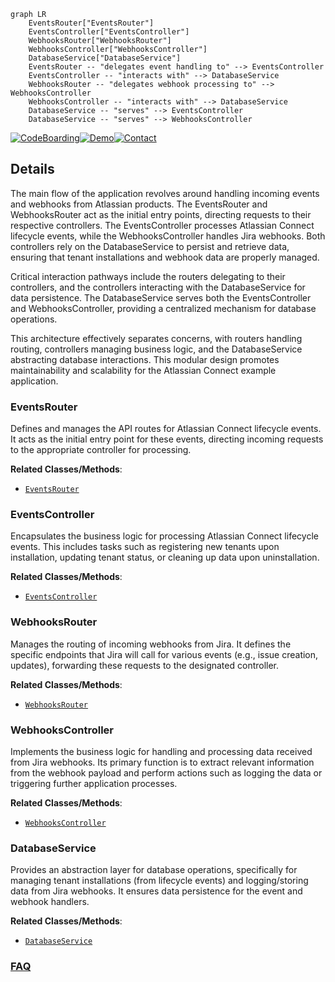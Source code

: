 ```mermaid
graph LR
    EventsRouter["EventsRouter"]
    EventsController["EventsController"]
    WebhooksRouter["WebhooksRouter"]
    WebhooksController["WebhooksController"]
    DatabaseService["DatabaseService"]
    EventsRouter -- "delegates event handling to" --> EventsController
    EventsController -- "interacts with" --> DatabaseService
    WebhooksRouter -- "delegates webhook processing to" --> WebhooksController
    WebhooksController -- "interacts with" --> DatabaseService
    DatabaseService -- "serves" --> EventsController
    DatabaseService -- "serves" --> WebhooksController
```

[![CodeBoarding](https://img.shields.io/badge/Generated%20by-CodeBoarding-9cf?style=flat-square)](https://github.com/CodeBoarding/CodeBoarding)[![Demo](https://img.shields.io/badge/Try%20our-Demo-blue?style=flat-square)](https://www.codeboarding.org/demo)[![Contact](https://img.shields.io/badge/Contact%20us%20-%20contact@codeboarding.org-lightgrey?style=flat-square)](mailto:contact@codeboarding.org)

## Details

The main flow of the application revolves around handling incoming events and webhooks from Atlassian products. The EventsRouter and WebhooksRouter act as the initial entry points, directing requests to their respective controllers. The EventsController processes Atlassian Connect lifecycle events, while the WebhooksController handles Jira webhooks. Both controllers rely on the DatabaseService to persist and retrieve data, ensuring that tenant installations and webhook data are properly managed.

Critical interaction pathways include the routers delegating to their controllers, and the controllers interacting with the DatabaseService for data persistence. The DatabaseService serves both the EventsController and WebhooksController, providing a centralized mechanism for database operations.

This architecture effectively separates concerns, with routers handling routing, controllers managing business logic, and the DatabaseService abstracting database interactions. This modular design promotes maintainability and scalability for the Atlassian Connect example application.

### EventsRouter
Defines and manages the API routes for Atlassian Connect lifecycle events. It acts as the initial entry point for these events, directing incoming requests to the appropriate controller for processing.


**Related Classes/Methods**:

- <a href="https://github.com/atlassian/atlassian-connect-example-app-node/blob/main/src/routes/events.ts" target="_blank" rel="noopener noreferrer">`EventsRouter`</a>


### EventsController
Encapsulates the business logic for processing Atlassian Connect lifecycle events. This includes tasks such as registering new tenants upon installation, updating tenant status, or cleaning up data upon uninstallation.


**Related Classes/Methods**:

- <a href="https://github.com/atlassian/atlassian-connect-example-app-node/blob/main/src/routes/events.ts" target="_blank" rel="noopener noreferrer">`EventsController`</a>


### WebhooksRouter
Manages the routing of incoming webhooks from Jira. It defines the specific endpoints that Jira will call for various events (e.g., issue creation, updates), forwarding these requests to the designated controller.


**Related Classes/Methods**:

- <a href="https://github.com/atlassian/atlassian-connect-example-app-node/blob/main/src/routes/webhooks.ts" target="_blank" rel="noopener noreferrer">`WebhooksRouter`</a>


### WebhooksController
Implements the business logic for handling and processing data received from Jira webhooks. Its primary function is to extract relevant information from the webhook payload and perform actions such as logging the data or triggering further application processes.


**Related Classes/Methods**:

- <a href="https://github.com/atlassian/atlassian-connect-example-app-node/blob/main/src/routes/webhooks.ts" target="_blank" rel="noopener noreferrer">`WebhooksController`</a>


### DatabaseService
Provides an abstraction layer for database operations, specifically for managing tenant installations (from lifecycle events) and logging/storing data from Jira webhooks. It ensures data persistence for the event and webhook handlers.


**Related Classes/Methods**:

- <a href="https://github.com/atlassian/atlassian-connect-example-app-node/blob/main/src/db.ts" target="_blank" rel="noopener noreferrer">`DatabaseService`</a>




### [FAQ](https://github.com/CodeBoarding/GeneratedOnBoardings/tree/main?tab=readme-ov-file#faq)